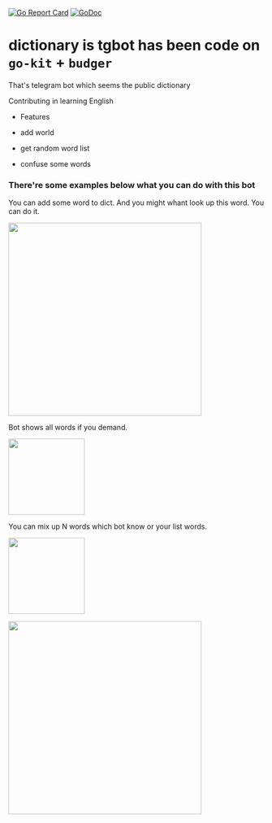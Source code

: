 [![Go Report Card](https://goreportcard.com/badge/github.com/zhiburt/dictionary)](https://goreportcard.com/report/github.com/zhiburt/dictionary)
[![GoDoc](https://godoc.org/github.com/zhiburt/dictionary?status.svg)](https://godoc.org/github.com/zhiburt/dictionary)

# dictionary is tgbot has been code on `go-kit` + `budger`


That's telegram bot which seems the public dictionary

Contributing in learning English

* Features
- add world
+ get random word list
- confuse some words

### There're some examples below what you can do with this bot

You can add some word to dict.
And you might whant look up this word. You can do it.

<a href="#"><img src="../assets/1_tgbot_screenshot.png" height="380" ></a>
<br/>

Bot shows all words if you demand.

<a href="#"><img src="../assets/2_tgbot_screenshot.png" height="150" ></a>

You can mix up N words which bot know or your list words.

<a href="#"><img src="../assets/3_tgbot_screenshot.png" height="150" ></a>

<a href="#"><img src="../assets/4_tgbot_screenshot.png" height="380" ></a>
